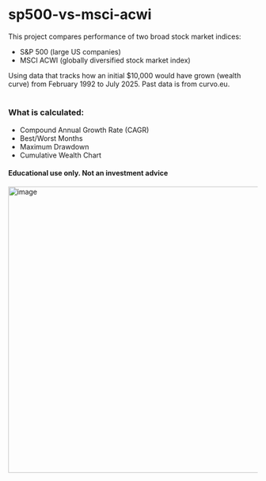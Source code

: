 # sp500-vs-msci-acwi

This project compares performance of two broad stock market indices: 
* S&P 500 (large US companies)
* MSCI ACWI (globally diversified stock market index)

Using data that tracks how an initial $10,000 would have grown (wealth curve) from February 1992 to July 2025.
Past data is from curvo.eu.
#
### What is calculated:
* Compound Annual Growth Rate (CAGR)
* Best/Worst Months
* Maximum Drawdown
* Cumulative Wealth Chart

#### Educational use only. Not an investment advice

<img width="1227" height="579" alt="image" src="https://github.com/user-attachments/assets/5cfde4bc-0d54-47d3-b85c-58e2a836db85" />
